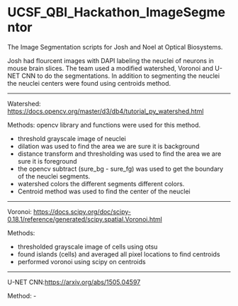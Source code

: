 # UCSF_QBI_Hackathon_ImageSegmentor
The Image Segmentation scripts for Josh and Noel at Optical Biosystems. 

Josh had flourcent images with DAPI labeling the neuclei of neurons in mouse brain slices. 
The team used a modified watershed, Voronoi and U-NET CNN to do the segmentations. In addition to segmenting the neuclei the neuclei centers were found using centroids method.

--------------------------------------------------------------------------------------------------------------------------
Watershed: https://docs.opencv.org/master/d3/db4/tutorial_py_watershed.html

  Methods: opencv library and functions were used for this method.
  - threshold grayscale image of neuclei
  - dilation was used to find the area we are sure it is background
  - distance transform and thresholding was used to find the area we are sure it is foreground
  - the opencv subtract (sure_bg - sure_fg) was used to get the boundary of the neuclei segments.
  - watershed colors the different segments different colors.
  - Centroid method was used to find the center of the neuclei 
  
--------------------------------------------------------------------------------------------------------------------------
Voronoi: https://docs.scipy.org/doc/scipy-0.18.1/reference/generated/scipy.spatial.Voronoi.html

  Methods:
  - thresholded grayscale image of cells using otsu
  - found islands (cells) and averaged all pixel locations to find centroids
  - performed voronoi using scipy on centroids
  
 -------------------------------------------------------------------------------------------------------------------------
 
U-NET CNN:https://arxiv.org/abs/1505.04597

  Method: 
    -
